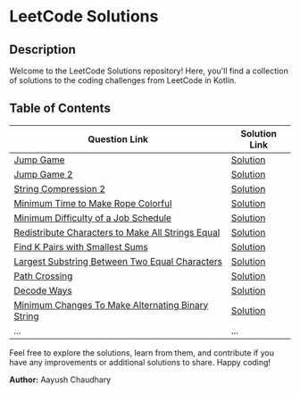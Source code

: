 # LeetCode Solutions

## Description

Welcome to the LeetCode Solutions repository! Here, you'll find a collection of solutions to the coding challenges from
LeetCode in Kotlin.

## Table of Contents

| Question Link                                                                                                                        | Solution Link                                                                                                                    |
|--------------------------------------------------------------------------------------------------------------------------------------|----------------------------------------------------------------------------------------------------------------------------------|
| [Jump Game](https://leetcode.com/problems/jump-game/)                                                                                | [Solution](https://github.com/aayush287/LeetCodeSolutions/blob/main/src/December/JumpGame.kt)                                    |
| [Jump Game 2](https://leetcode.com/problems/jump-game-ii)                                                                            | [Solution](https://github.com/aayush287/LeetCodeSolutions/blob/main/src/December/JumpGame2.kt)                                   |
| [String Compression 2](https://leetcode.com/problems/string-compression-ii)                                                          | [Solution](https://github.com/aayush287/LeetCodeSolutions/blob/main/src/December/StringCompression2.kt)                          |
| [Minimum Time to Make Rope Colorful](https://leetcode.com/problems/minimum-time-to-make-rope-colorful)                               | [Solution](https://github.com/aayush287/LeetCodeSolutions/blob/main/src/December/MinimumTimeToMakeRopeColorFul.kt)               |
| [Minimum Difficulty of a Job Schedule](https://leetcode.com/problems/minimum-difficulty-of-a-job-schedule)                           | [Solution](https://github.com/aayush287/LeetCodeSolutions/blob/main/src/December/MinimumDiffOfAJobSchedule.kt)                   |
| [Redistribute Characters to Make All Strings Equal](https://leetcode.com/problems/redistribute-characters-to-make-all-strings-equal) | [Solution](https://github.com/aayush287/LeetCodeSolutions/blob/main/src/December/RedistributeCharacterstoMakeAllStringsEqual.kt) |
| [Find K Pairs with Smallest Sums](https://leetcode.com/problems/find-k-pairs-with-smallest-sums)                                     | [Solution](https://github.com/aayush287/LeetCodeSolutions/blob/main/src/December/KthSmallestPair.kt)                             |
| [Largest Substring Between Two Equal Characters](https://leetcode.com/problems/largest-substring-between-two-equal-characters)       | [Solution](https://github.com/aayush287/LeetCodeSolutions/blob/main/src/December/MaxLengthBetweenEqualCharacters.kt)             |
| [Path Crossing](https://leetcode.com/problems/path-crossing) | [Solution](https://github.com/aayush287/LeetCodeSolutions/blob/main/src/December/PathCrossing.kt) |
| [Decode Ways](https://leetcode.com/problems/decode-ways/) | [Solution](https://github.com/aayush287/LeetCodeSolutions/blob/main/src/December/NumDecoding.kt) |
| [Minimum Changes To Make Alternating Binary String](https://leetcode.com/problems/minimum-changes-to-make-alternating-binary-string) | [Solution](https://github.com/aayush287/LeetCodeSolutions/blob/main/src/December/MinOperations.kt) |
| ...                                                                                                                                  | ...                                                                                                                              |

Feel free to explore the solutions, learn from them, and contribute if you have any improvements or additional solutions
to share. Happy coding!

**Author:** Aayush Chaudhary
